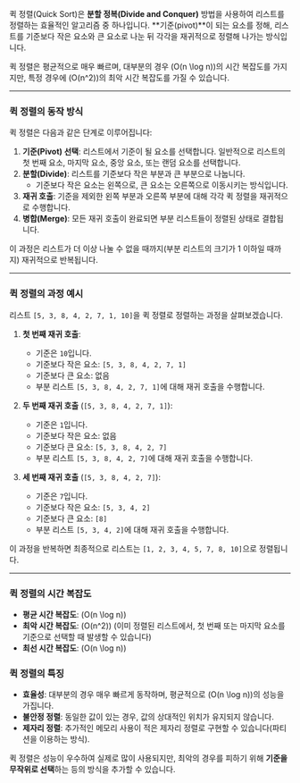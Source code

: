 퀵 정렬(Quick Sort)은 **분할 정복(Divide and Conquer)** 방법을 사용하여 리스트를 정렬하는 효율적인 알고리즘 중 하나입니다. **기준(pivot)**이 되는 요소를 정해, 리스트를 기준보다 작은 요소와 큰 요소로 나눈 뒤 각각을 재귀적으로 정렬해 나가는 방식입니다. 

퀵 정렬은 평균적으로 매우 빠르며, 대부분의 경우 \(O(n \log n)\)의 시간 복잡도를 가지지만, 특정 경우에 \(O(n^2)\)의 최악 시간 복잡도를 가질 수 있습니다. 

---

### 퀵 정렬의 동작 방식

퀵 정렬은 다음과 같은 단계로 이루어집니다:

1. **기준(Pivot) 선택**: 리스트에서 기준이 될 요소를 선택합니다. 일반적으로 리스트의 첫 번째 요소, 마지막 요소, 중앙 요소, 또는 랜덤 요소를 선택합니다.
2. **분할(Divide)**: 리스트를 기준보다 작은 부분과 큰 부분으로 나눕니다. 
   - 기준보다 작은 요소는 왼쪽으로, 큰 요소는 오른쪽으로 이동시키는 방식입니다.
3. **재귀 호출**: 기준을 제외한 왼쪽 부분과 오른쪽 부분에 대해 각각 퀵 정렬을 재귀적으로 수행합니다.
4. **병합(Merge)**: 모든 재귀 호출이 완료되면 부분 리스트들이 정렬된 상태로 결합됩니다.

이 과정은 리스트가 더 이상 나눌 수 없을 때까지(부분 리스트의 크기가 1 이하일 때까지) 재귀적으로 반복됩니다.

---


### 퀵 정렬의 과정 예시

리스트 `[5, 3, 8, 4, 2, 7, 1, 10]`을 퀵 정렬로 정렬하는 과정을 살펴보겠습니다.

1. **첫 번째 재귀 호출**:
   - 기준은 `10`입니다.
   - 기준보다 작은 요소: `[5, 3, 8, 4, 2, 7, 1]`
   - 기준보다 큰 요소: 없음
   - 부분 리스트 `[5, 3, 8, 4, 2, 7, 1]`에 대해 재귀 호출을 수행합니다.

2. **두 번째 재귀 호출** (`[5, 3, 8, 4, 2, 7, 1]`):
   - 기준은 `1`입니다.
   - 기준보다 작은 요소: 없음
   - 기준보다 큰 요소: `[5, 3, 8, 4, 2, 7]`
   - 부분 리스트 `[5, 3, 8, 4, 2, 7]`에 대해 재귀 호출을 수행합니다.

3. **세 번째 재귀 호출** (`[5, 3, 8, 4, 2, 7]`):
   - 기준은 `7`입니다.
   - 기준보다 작은 요소: `[5, 3, 4, 2]`
   - 기준보다 큰 요소: `[8]`
   - 부분 리스트 `[5, 3, 4, 2]`에 대해 재귀 호출을 수행합니다.

이 과정을 반복하면 최종적으로 리스트는 `[1, 2, 3, 4, 5, 7, 8, 10]`으로 정렬됩니다.

---

### 퀵 정렬의 시간 복잡도

- **평균 시간 복잡도**: \(O(n \log n)\)
- **최악 시간 복잡도**: \(O(n^2)\) (이미 정렬된 리스트에서, 첫 번째 또는 마지막 요소를 기준으로 선택할 때 발생할 수 있습니다)
- **최선 시간 복잡도**: \(O(n \log n)\)

### 퀵 정렬의 특징

- **효율성**: 대부분의 경우 매우 빠르게 동작하며, 평균적으로 \(O(n \log n)\)의 성능을 가집니다.
- **불안정 정렬**: 동일한 값이 있는 경우, 값의 상대적인 위치가 유지되지 않습니다.
- **제자리 정렬**: 추가적인 메모리 사용이 적은 제자리 정렬로 구현할 수 있습니다(파티션을 이용하는 방식).

퀵 정렬은 성능이 우수하여 실제로 많이 사용되지만, 최악의 경우를 피하기 위해 **기준을 무작위로 선택**하는 등의 방식을 추가할 수 있습니다.